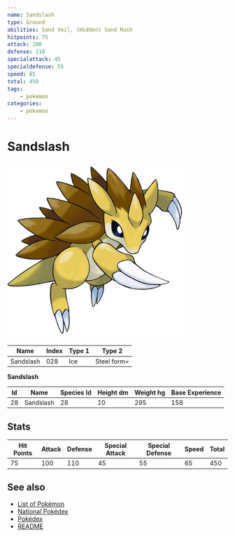 ```yaml
---
name: Sandslash
type: Ground
abilities: Sand Veil, (Hidden) Sand Rush
hitpoints: 75
attack: 100
defense: 110
specialattack: 45
specialdefense: 55
speed: 65
total: 450
tags:
    - pokemon
categories:
    - pokemon
---
```


# Sandslash


![Sandslash](images/028.png)

| **Name** | **Index** | **Type 1** | **Type 2** |
|----|----|----|----|
| Sandslash | 028 | Ice | Steel form= |

**Sandslash** 




| **Id** | **Name** | **Species Id** | **Height dm** | **Weight hg** | **Base Experience** |
|--------|----------|----------------|------------|------------|---------------------|
| 28 | Sandslash | 28 | 10 | 295 | 158 |



## Stats

| **Hit Points** | **Attack** | **Defense** | **Special Attack** | **Special Defense** | **Speed** | **Total** |
|----------------|------------|-------------|--------------------|---------------------|-----------|-----------|
| 75 | 100 | 110 | 45 | 55 | 65 | 450 |

## See also

- [List of Pokémon](../pokemon.md)
- [National Pokédex](../national_pokedex.md)
- [Pokédex](../pokedex.md)
- [README](../README.md)
